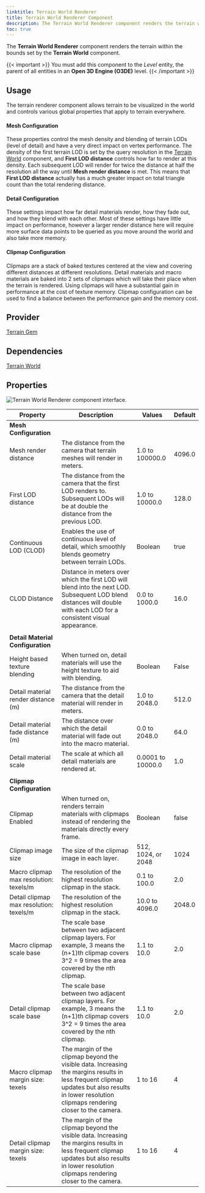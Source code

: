 ```yaml
---
linktitle: Terrain World Renderer
title: Terrain World Renderer Component
description: The Terrain World Renderer component renders the terrain within the world.
toc: true
---
```


The **Terrain World Renderer** component renders the terrain within the bounds set by the **Terrain World** component.

{{< important >}}
You must add this component to the *Level* entity, the parent of all entities in an **Open 3D Engine (O3DE)** level.
{{< /important >}}

## Usage 
The terrain renderer component allows terrain to be visualized in the world and controls various global properties that apply to terrain everywhere. 

#### Mesh Configuration
These properties control the mesh density and blending of terrain LODs (level of detail) and have a very direct impact on vertex performance. The density of the first terrain
LOD is set by the query resolution in the [Terrain World](/docs/user-guide/components/reference/terrain/world) component, and **First LOD distance** controls how far to render at this
density. Each subsequent LOD will render for twice the distance at half the resolution all the way until **Mesh render distance** is met. This means that **First LOD distance** actually
has a much greater impact on total triangle count than the total rendering distance.
#### Detail Configuration
These settings impact how far detail materials render, how they fade out, and how they blend with each other. Most of these settings have little impact on performance, however a larger
render distance here will require more surface data points to be queried as you move around the world and also take more memory.
#### Clipmap Configuration
Clipmaps are a stack of baked textures centered at the view and covering different distances at different resolutions. Detail materials and macro materials are baked into 2 sets of clipmaps which will take their place when the terrain is rendered. Using clipmaps will have a substantial gain in performance at the cost of texture memory. Clipmap configuration can be used to find a balance between the performance gain and the memory cost.

## Provider

[Terrain Gem](/docs/user-guide/gems/reference/environment/terrain)

## Dependencies

[Terrain World](/docs/user-guide/components/reference/terrain/world)

## Properties

![Terrain World Renderer component interface.](/images/user-guide/components/reference/terrain/terrain-world-renderer-A.png)

| Property | Description | Values | Default |
| - | - | - | - |
| **Mesh Configuration** |
| Mesh render distance | The distance from the camera that terrain meshes will render in meters. | 1.0 to 100000.0 | 4096.0 |
| First LOD distance | The distance from the camera that the first LOD renders to. Subsequent LODs will be at double the distance from the previous LOD. | 1.0 to 10000.0 | 128.0 |
| Continuous LOD (CLOD) | Enables the use of continuous level of detail, which smoothly blends geometry between terrain LODs. | Boolean | true |
| CLOD Distance | Distance in meters over which the first LOD will blend into the next LOD. Subsequent LOD blend distances will double with each LOD for a consistent visual appearance. | 0.0 to 1000.0 | 16.0
| |
| **Detail Material Configuration** |
| Height based texture blending | When turned on, detail materials will use the height texture to aid with blending. | Boolean | False |
| Detail material render distance (m) | The distance from the camera that the detail material will render in meters. | 1.0 to 2048.0 | 512.0 |
| Detail material fade distance (m) | The distance over which the detail material will fade out into the macro material. | 0.0 to 2048.0 | 64.0 |
| Detail material scale | The scale at which all detail materials are rendered at. | 0.0001 to 10000.0 | 1.0 |
| |
| **Clipmap Configuration** |
| Clipmap Enabled | When turned on, renders terrain materials with clipmaps instead of rendering the materials directly every frame. | Boolean | false
| Clipmap image size | The size of the clipmap image in each layer. | 512, 1024, or 2048 | 1024
| Macro clipmap max resolution: texels/m | The resolution of the highest resolution clipmap in the stack. | 0.1 to 100.0 | 2.0
| Detail clipmap max resolution: texels/m | The resolution of the highest resolution clipmap in the stack. | 10.0 to 4096.0 | 2048.0
| Macro clipmap scale base | The scale base between two adjacent clipmap layers. For example, 3 means the (n+1)th clipmap covers 3^2 = 9 times the area covered by the nth clipmap. | 1.1 to 10.0 | 2.0
| Detail clipmap scale base | The scale base between two adjacent clipmap layers. For example, 3 means the (n+1)th clipmap covers 3^2 = 9 times the area covered by the nth clipmap. | 1.1 to 10.0 | 2.0
| Macro clipmap margin size: texels | The margin of the clipmap beyond the visible data. Increasing the margins results in less frequent clipmap updates but also results in lower resolution clipmaps rendering closer to the camera. | 1 to 16 | 4
| Detail clipmap margin size: texels | The margin of the clipmap beyond the visible data. Increasing the margins results in less frequent clipmap updates but also results in lower resolution clipmaps rendering closer to the camera. | 1 to 16 | 4

